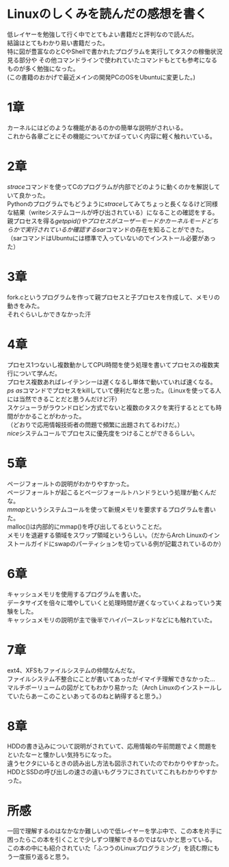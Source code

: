 # Linuxのしくみを読んだの感想を書く
低レイヤーを勉強して行く中でとてもよい書籍だと評判なので読んだ。   
結論はとてもわかり易い書籍だった。   
特に図が豊富なのとCやShellで書かれたプログラムを実行してタスクの稼働状況見る部分や
その他コマンドラインで使われていたコマンドもとても参考になるものが多く勉強になった。   
(この書籍のおかげで最近メインの開発PCのOSをUbuntuに変更した。)

# 1章
カーネルにはどのような機能があるのかの簡単な説明がされいる。   
これから各章ごとにその機能についてかぼっていく内容に軽く触れいている。   

# 2章
*strace*コマンドを使ってCのプログラムが内部でどのように動くのかを解説していて良かった。    
Pythonのプログラムでもどうように*strace*してみてちょっと長くなるけど同様な結果（writeシステムコールが呼び出されている）になることの確認をする。   
親プロセスを得る*getppid()*やプロセスがユーザーモードかカーネルモードどちらかで実行されているか確認する*sar*コマンドの存在を知ることができた。   
（sarコマンドはUbuntuには標準で入っていないのでインストール必要があった）

# 3章
fork.cというプログラムを作って親プロセスと子プロセスを作成して、メモリの動きをみた。   
それぐらいしかできなかった汗   

# 4章
プロセス1つないし複数動かしてCPU時間を使う処理を書いてプロセスの複数実行について学んだ。   
プロセス複数あればレイテンシーは遅くなるし単体で動いていれば速くなる。   
*ps as*コマンドでプロセスをkillしていて便利だなと思った。（Linuxを使ってる人には当然できることだと思うんだけど汗）   
スケジューラがラウンドロビン方式でないと複数のタスクを実行するととても時間がかかることがわかった。   
（どおりで応用情報技術者の問題で頻繁に出題されてるわけだ。）   
*nice*システムコールでプロセスに優先度をつけることができるらしい。  

# 5章
ページフォールトの説明がわかりやすかった。   
ページフォールトが起こるとページフォールトハンドラという処理が動くんだな。   
*mmap*というシステムコールを使って新規メモリを要求するプログラムを書いた。   
malloc()は内部的にmmap()を呼び出してるということだ。   
メモリを退避する領域をスワップ領域というらしい。（だからArch Linuxのインストールガイドにswapのパーティションを切っている例が記載されているのか）   

# 6章
キャッシュメモリを使用するプログラムを書いた。   
データサイズを倍々に増やしていくと処理時間が遅くなっていくよねっていう実験をした。   
キャッシュメモリの説明が主で後半でハイパースレッドなどにも触れていた。   

# 7章
ext4、XFSもファイルシステムの仲間なんだな。   
ファイルシステム不整合にことが書いてあったがイマイチ理解できなかった…   
マルチボーリュームの図がとてもわかり易かった（Arch Linuxのインストールしていたらあーこのこといあってるのねと納得すると思う。）   

# 8章
HDDの書き込みについて説明がされていて、応用情報の午前問題でよく問題をといたなーと懐かしい気持ちになった。   
違うセクタにいるときの読み出し方法も図示されていたのでわかりやすかった。   
HDDとSSDの呼び出しの速さの違いもグラフにされていてこれもわかりやすかった。   

# 所感
一回で理解するのはなかなか難しいので低レイヤーを学ぶ中で、この本を片手に困ったらこの本を引くことで少しずつ理解できるのではないかと思っている。   
この本の中にも紹介されていた「ふつうのLinuxプログラミング」を読む際にもう一度振り返ると思う。   
